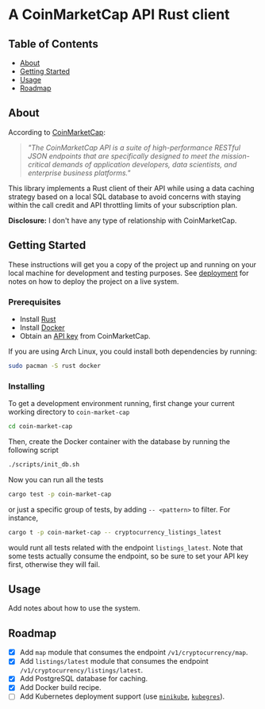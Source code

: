# A CoinMarketCap API Rust client 

## Table of Contents

- [About](#about)
- [Getting Started](#getting_started)
- [Usage](#usage)
- [Roadmap](#roadmap)

## About <a name = "about"></a>

According to [CoinMarketCap](https://coinmarketcap.com/api/documentation/v1/#section/Introduction):

>*"The CoinMarketCap API is a suite of high-performance RESTful JSON endpoints that are specifically
designed to meet the mission-critical demands of application developers, data scientists, and
enterprise business platforms."*

This library implements a Rust client of their API while using a data caching strategy based on a
local SQL database to avoid concerns with staying within the call credit and API throttling limits
of your subscription plan.

**Disclosure:** I don't have any type of relationship with CoinMarketCap.

## Getting Started <a name = "getting_started"></a>

These instructions will get you a copy of the project up and running on your local machine for
development and testing purposes. See [deployment](../README.md#deployment) for notes on how to deploy the
project on a live system.

### Prerequisites

- Install [Rust](https://www.rust-lang.org/tools/install)
- Install [Docker](https://docs.docker.com/get-docker/)
- Obtain an [API key](https://coinmarketcap.com/api/documentation/v1/#section/Quick-Start-Guide) from CoinMarketCap.

If you are using Arch Linux, you could install both dependencies by running:
```sh
sudo pacman -S rust docker
```

### Installing

To get a development environment running, first change your current working directory to `coin-market-cap`
```sh
cd coin-market-cap
```

Then, create the Docker container with the database by running the following script

```sh
./scripts/init_db.sh
```

Now you can run all the tests

```sh
cargo test -p coin-market-cap
```
or just a specific group of tests, by adding `-- <pattern>` to filter. For instance,

```sh
cargo t -p coin-market-cap -- cryptocurrency_listings_latest
```
would runt all tests related with the endpoint `listings_latest`. Note that some tests actually
consume the endpoint, so be sure to set your API key first, otherwise they will fail.

## Usage <a name = "usage"></a>

Add notes about how to use the system.

## Roadmap <a name = "roadmap"></a>

- [x] Add `map` module that consumes the endpoint `/v1/cryptocurrency/map`.
- [x] Add `listings/latest` module that consumes the endpoint `/v1/cryptocurrency/listings/latest`.
- [x] Add PostgreSQL database for caching.
- [x] Add Docker build recipe.
- [ ] Add Kubernetes deployment support (use [`minikube`](https://minikube.sigs.k8s.io/docs/),
    [`kubegres`](https://www.kubegres.io/doc/getting-started.html)).